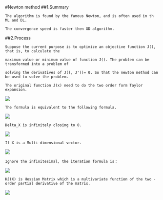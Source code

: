 #Newton method
##1.Summary
    
    The algorithm is found by the famous Newton, and is often used in th ML and DL.
    
    The convergence speed is faster then GD algorithm.
    
    
##2.Process
    
    Suppose the current purpose is to optimize an objective function J(), that is, to calculate the 
    
    maximum value or minimum value of function J(). The problem can be transformed into a problem of 
    
    solving the derivatives of J(), J'()= 0. So that the newton method can be used to solve the problem.
    
    The original function J(x) need to do the two order form Taylor expansion.
    
<img src="http://chart.googleapis.com/chart?cht=tx&chl=J(x%2B%5CDelta%20x)%3DJ(x)%2BJ'(x)%5CDelta%20x%2B%5Cfrac%7B1%7D%7B2%7DJ''(x)%5CDelta%20x%5E%7B2%7D" style="border:none;" />
    
    The formula is equivalent to the following formula.

<img src="http://chart.googleapis.com/chart?cht=tx&chl=J'(x)%2B%5Cfrac%7B1%7D%7B2%7DJ''(x)%5CDelta%20x%3D0" style="border:none;" />

    Delta_X is infinitely closing to 0.
    
<img src="http://chart.googleapis.com/chart?cht=tx&chl=J'(x)%2BJ''(x)%5CDelta%20x%3D0%5C%5C%0A%5CDelta%20x%3D-%5Cfrac%7BJ'(x)%7D%7BJ''(x)%7D" style="border:none;" />

    If X is a Multi-dimensional vector.
    
<img src="http://chart.googleapis.com/chart?cht=tx&chl=J(X)%3DJ(X_%7B0%7D)%2B(X-X_%7B0%7D)%5E%7BT%7D%5Cnabla%20J(X_%7B0%7D)%2B%5Cfrac%7B1%7D%7B2%7D(X-X_%7B0%7D)%5E%7BT%7DHJ(X_%7B0%7D)(X-X_%7B0%7D)%2Bo(%7C%7C%7C%7CX-X_%7B0%7D)%5E%7B2%7D" style="border:none;" />

    Ignore the infinitesimal, the iteration formula is：
    
<img src="http://chart.googleapis.com/chart?cht=tx&chl=X_%7Bn%2B1%7D%3DX_%7Bn%7D-%5Cfrac%7B%5Cnabla%20J(X_%7Bn%7D)%7D%7BHJ(X_%7Bn%7D)%7D" style="border:none;" />

    HJ(X) is Hessian Matrix which is a multivariate function of the two - order partial derivative of the matrix.

<img src="http://chart.googleapis.com/chart?cht=tx&chl=%5Cpi%20%5Cmathbf%7BH%7D%3D%5Cbegin%7Bbmatrix%7D%20%0A%5Cfrac%7B%5Cpartial%5E2f%7D%7B%5Cpartial%20x_1%5E2%7D%20%26%20%5Cfrac%7B%5Cpartial%5E2f%7D%7B%5Cpartial%20x_1%5Cpartial%20x_2%7D%20%26%20%5Ccdots%20%26%5Cfrac%7B%5Cpartial%5E2f%7D%7B%5Cpartial%20x_1%5Cpartial%20x_n%7D%20%5C%5C%0A%20%5Cfrac%7B%5Cpartial%5E2f%7D%7B%5Cpartial%20x_2%5Cpartial%20x_1%7D%20%26%20%5Cfrac%7B%5Cpartial%5E2f%7D%7B%5Cpartial%20x_2%5E2%7D%20%26%20%20%5Ccdots%20%26%5Cfrac%7B%5Cpartial%5E2f%7D%7B%5Cpartial%20x_2%5Cpartial%20x_n%7D%20%5C%5C%20%5Cvdots%20%26%20%5Cvdots%20%26%20%5Cddots%20%26%20%5Cvdots%20%5C%5C%0A%5Cfrac%7B%5Cpartial%5E2f%7D%7B%5Cpartial%20x_n%5Cpartial%20x_1%7D%26%5Cfrac%7B%5Cpartial%5E2f%7D%7B%5Cpartial%20x_n%5Cpartial%20x_2%7D%26%5Ccdots%20%26%5Cfrac%7B%5Cpartial%5E2f%7D%7B%5Cpartial%20x_n%5E2%7D%20%5Cend%7Bbmatrix%7D" style="border:none;" />



